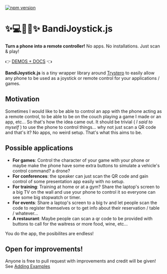 [![npm version](https://img.shields.io/npm/v/bandijoystick.svg)](https://www.npmjs.com/package/bandijoystick)

# ✨💻🐶📱✨  BandiJoystick.js
**Turn a phone into a remote controller!**
No apps. No installations. Just scan & play!

👉 [DEMOS + DOCS](https://bandijoystickjs.web.app/) 👈

**BandiJoystick.js** is a tiny wrapper library around [Trystero](https://github.com/dmotz/trystero) to easily allow any phone to be used as a joystick or remote control for your applications / games.

## Motivation
Sometimes I would like to be able to control an app with the phone acting as a remote control, to be able to be on the couch playing a game I made or an app, etc... So that's how the idea came out. It should be trivial ( *I said to myself* ) to use the phone to control things... why not just scan a QR code and that's it? No apps, no weird setup. That's what this aims to be.

## Possible applications
* **For games**: Control the character of your game with your phone or maybe make the phone have some extra buttons to simulate a vehicle's control command? a drone?
* **For conferences**: the speaker can just scan the QR code and gain control of some presentation app easily with no setup.
* **For training**: Training at home or at a gym? Share the laptop's screen to a big TV on the wall and use your phone to control it so everyone can see some big stopwatch or timer.
* **For events**: Share a laptop's screen to a big tv and let people scan the code to register themselves or to get info about their reservation / table / whatever...
* **A restaurant**: Maybe people can scan a qr code to be provided with buttons to call for the waitress or more food, wine, etc...

You do the app, the posibilites are endless!

## Open for improvements!
Anyone is free to pull request with improvements and credit will be given! See [Adding Examples](ADDING_EXAMPLES.md)